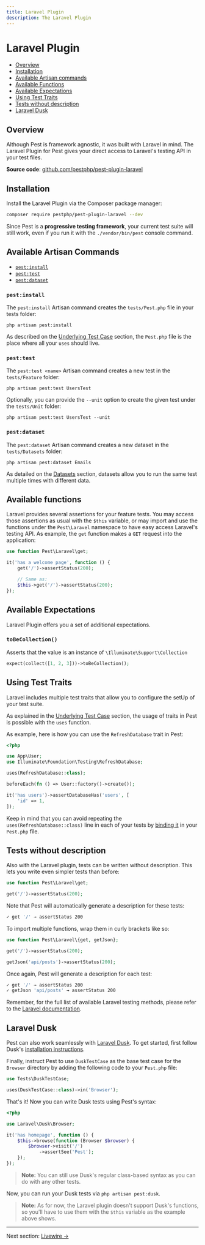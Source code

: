 ```yaml
---
title: Laravel Plugin
description: The Laravel Plugin
---
```


# Laravel Plugin

- [Overview](#overview)
- [Installation](#installation)
- [Available Artisan commands](#available-artisan-commands)
- [Available Functions](#available-functions)
- [Available Expectations](#available-expectations)
- [Using Test Traits](#using-test-traits)
- [Tests without description](#tests-without-description)
- [Laravel Dusk](#laravel-dusk)

<a name="overview"></a>
## Overview

Although Pest is framework agnostic, it was built with Laravel in mind. The Laravel Plugin for Pest gives your direct access to Laravel's testing API in your test files.

**Source code**: [github.com/pestphp/pest-plugin-laravel](https://github.com/pestphp/pest-plugin-laravel)

<a name="installation"></a>
## Installation

Install the Laravel Plugin via the Composer package manager:

```bash
composer require pestphp/pest-plugin-laravel --dev
```

Since Pest is a **progressive testing framework**, your current test suite will still work, even if you run it with the `./vendor/bin/pest` console command.

<a name="available-artisan-commands"></a>
## Available Artisan Commands

<div class="collection-method-list" markdown="1">

- [`pest:install`](#artisan-pest-install)
- [`pest:test`](#artisan-pest-test)
- [`pest:dataset`](#artisan-pest-dataset)

</div>

<a name="artisan-pest-install"></a>
### `pest:install`

The `pest:install` Artisan command creates the `tests/Pest.php` file in your tests folder:

```
php artisan pest:install
```

As described on the [Underlying Test Case](/docs/underlying-test-case) section,
the `Pest.php` file is the place where all your `uses` should live.

<a name="artisan-pest-test"></a>
### `pest:test`

The `pest:test <name>` Artisan command creates a new test in the `tests/Feature` folder:

```
php artisan pest:test UsersTest
```

Optionally, you can provide the `--unit` option to create the
given test under the `tests/Unit` folder:

```
php artisan pest:test UsersTest --unit
```

<a name="artisan-pest-dataset"></a>
### `pest:dataset`

The `pest:dataset` Artisan command creates a new dataset in the `tests/Datasets` folder:

```
php artisan pest:dataset Emails
```

As detailed on the [Datasets](/docs/datasets) section, datasets allow you to
run the same test multiple times with different data.

<a name="available-functions"></a>
## Available functions

Laravel provides several assertions for your feature tests. You may access those assertions
as usual with the `$this` variable, or may import and use the functions under the `Pest\Laravel` namespace
to have easy access Laravel's testing API. As example, the `get` function
makes a `GET` request into the application:

```php
use function Pest\Laravel\get;

it('has a welcome page', function () {
    get('/')->assertStatus(200);

    // Same as:
    $this->get('/')->assertStatus(200);
});
```

<a name="available-expectations"></a>
## Available Expectations

Laravel Plugin offers you a set of additional expectations.

<a name="expect-toBeCollection"></a>
### `toBeCollection()`

Asserts that the value is an instance of `\Illuminate\Support\Collection`

```php
expect(collect([1, 2, 3]))->toBeCollection();
```

<a name="using-test-traits"></a>
## Using Test Traits

Laravel includes multiple test traits that allow you to configure the setUp of your test suite.

As explained in the [Underlying Test Case](/docs/underlying-test-case) section, the usage
of traits in Pest is possible with the `uses` function.

As example, here is how you can use the `RefreshDatabase` trait in Pest:

```php
<?php

use App\User;
use Illuminate\Foundation\Testing\RefreshDatabase;

uses(RefreshDatabase::class);

beforeEach(fn () => User::factory()->create());

it('has users')->assertDatabaseHas('users', [
    'id' => 1,
]);
```

Keep in mind that you can avoid repeating the `uses(RefreshDatabase::class)`
line in each of your tests by [binding it](/docs/underlying-test-case) in your `Pest.php` file.

<a name="tests-without-description"></a>
## Tests without description

Also with the Laravel plugin, tests can be written without description. This
lets you write even simpler tests than before:

```php
use function Pest\Laravel\get;

get('/')->assertStatus(200);
```

Note that Pest will automatically generate a description for these tests:

```bash
✓ get '/' → assertStatus 200
```

To import multiple functions, wrap them in curly brackets like so:

```php
use function Pest\Laravel\{get, getJson};

get('/')->assertStatus(200);

getJson('api/posts')->assertStatus(200);
```

Once again, Pest will generate a description for each test:

```bash
✓ get '/' → assertStatus 200
✓ getJson 'api/posts' → assertStatus 200
```

Remember, for the full list of available Laravel testing methods, please refer to the [Laravel documentation](https://laravel.com/docs/master/http-tests).

<a name="laravel-dusk"></a>
## Laravel Dusk

Pest can also work seamlessly with [Laravel Dusk](https://laravel.com/docs/dusk). To get started, first follow Dusk's [installation instructions](https://laravel.com/docs/7.x/dusk#installation).

Finally, instruct Pest to use `DuskTestCase` as the base test case for the `Browser` directory by adding the following code to your `Pest.php` file:

```php
use Tests\DuskTestCase;

uses(DuskTestCase::class)->in('Browser');
```

That's it! Now you can write Dusk tests using Pest's syntax:

```php
<?php

use Laravel\Dusk\Browser;

it('has homepage', function () {
    $this->browse(function (Browser $browser) {
        $browser->visit('/')
            ->assertSee('Pest');
    });
});
```

> **Note:** You can still use Dusk's regular class-based syntax as you can do with any other tests.

Now, you can run your Dusk tests via `php artisan pest:dusk`.

> **Note:** As for now, the Laravel plugin doesn't support Dusk's functions, so you'll have to use them with the `$this` variable as the example above shows.

---

Next section: [Livewire →](/docs/plugins/livewire)
